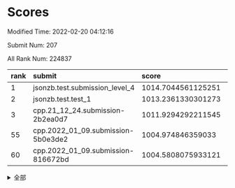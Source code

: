 # Scores

Modified Time: 2022-02-20 04:12:16

Submit Num: 207

All Rank Num: 224837

| rank |               submit               |       score        |       sigma        | pk_num |
| :--- | :--------------------------------- | :----------------- | :----------------- | :----- |
| 1    | jsonzb.test.submission_level_4     | 1014.7044561125251 | 0.813611329752525  | 4341   |
| 2    | jsonzb.test.test_1                 | 1013.2361330301273 | 0.8224160297539015 | 4343   |
| 3    | cpp.21_12_24.submission-2b2ea0d7   | 1011.9294292211545 | 0.7905935315889019 | 4351   |
| 55   | cpp.2022_01_09.submission-5b0e3de2 | 1004.974846359033  | 0.7138104918219406 | 4343   |
| 60   | cpp.2022_01_09.submission-816672bd | 1004.5808075933121 | 0.7253246310741042 | 4339   |


<details>
<summary>全部</summary>

| rank |                 submit                 |       score        |       sigma        | pk_num |
| :--- | :------------------------------------- | :----------------- | :----------------- | :----- |
| 1    | jsonzb.test.submission_level_4         | 1014.7044561125251 | 0.813611329752525  | 4341   |
| 2    | jsonzb.test.test_1                     | 1013.2361330301273 | 0.8224160297539015 | 4343   |
| 3    | cpp.21_12_24.submission-2b2ea0d7       | 1011.9294292211545 | 0.7905935315889019 | 4351   |
| 4    | gobigger.level_3.submission_level_3_47 | 1011.5600718948729 | 0.7865302876125975 | 4343   |
| 5    | gobigger.level_3.submission_level_3_1  | 1011.5265932091543 | 0.7572045777310709 | 4343   |
| 6    | gobigger.level_3.submission_level_3_33 | 1011.4839068142406 | 0.7804351975203635 | 4340   |
| 7    | gobigger.level_3.submission_level_3_36 | 1011.3816758362798 | 0.7766989038236787 | 4347   |
| 8    | gobigger.level_3.submission_level_3_2  | 1011.302633502197  | 0.7618581781115814 | 4348   |
| 9    | gobigger.level_3.submission_level_3_6  | 1011.2990586971563 | 0.7929655849911883 | 4343   |
| 10   | gobigger.level_3.submission_level_3_37 | 1011.1591683512147 | 0.7578138566820376 | 4341   |
| 11   | gobigger.level_3.submission_level_3_7  | 1010.9941022933699 | 0.7677046774560137 | 4348   |
| 12   | gobigger.level_3.submission_level_3_8  | 1010.8585283547692 | 0.7589064645541038 | 4341   |
| 13   | gobigger.level_3.submission_level_3_42 | 1010.8432585676709 | 0.7571762233181651 | 4338   |
| 14   | gobigger.level_3.submission_level_3_48 | 1010.7839479031517 | 0.7722352117194784 | 4347   |
| 15   | gobigger.level_3.submission_level_3_24 | 1010.7063798095797 | 0.7657008218657628 | 4337   |
| 16   | gobigger.level_3.submission_level_3_49 | 1010.5879691313412 | 0.7595331871635088 | 4343   |
| 17   | gobigger.level_3.submission_level_3_44 | 1010.528557448555  | 0.7651443633799976 | 4343   |
| 18   | gobigger.level_3.submission_level_3_25 | 1010.4599862861351 | 0.7557802766281485 | 4351   |
| 19   | gobigger.level_3.submission_level_3_38 | 1010.3509176159623 | 0.7485787374652506 | 4344   |
| 20   | gobigger.level_3.submission_level_3_4  | 1010.2723255193498 | 0.7754169476970276 | 4349   |
| 21   | gobigger.level_3.submission_level_3_39 | 1010.2466485776573 | 0.764895529798305  | 4347   |
| 22   | gobigger.level_3.submission_level_3_32 | 1010.2362944617602 | 0.7486851925591115 | 4347   |
| 23   | gobigger.level_3.submission_level_3_35 | 1009.9894113457941 | 0.7525147305268586 | 4346   |
| 24   | gobigger.level_3.submission_level_3_10 | 1009.9566867556833 | 0.7386817468873659 | 4340   |
| 25   | gobigger.level_3.submission_level_3_41 | 1009.9158763063942 | 0.7516800578238649 | 4345   |
| 26   | gobigger.level_3.submission_level_3_40 | 1009.9059733401937 | 0.7591884992684185 | 4349   |
| 27   | gobigger.level_3.submission_level_3_11 | 1009.8286488821415 | 0.7368243785679627 | 4346   |
| 28   | gobigger.level_3.submission_level_3_22 | 1009.8191076154353 | 0.7443039993991649 | 4344   |
| 29   | gobigger.level_3.submission_level_3_31 | 1009.7633562167439 | 0.7473242913980572 | 4345   |
| 30   | gobigger.level_3.submission_level_3_16 | 1009.7445303568095 | 0.7599342362993092 | 4343   |
| 31   | gobigger.level_3.submission_level_3_3  | 1009.7166771456014 | 0.7580085039583964 | 4342   |
| 32   | gobigger.level_3.submission_level_3_13 | 1009.6794080213618 | 0.7419533698685611 | 4346   |
| 33   | gobigger.level_3.submission_level_3_12 | 1009.6476846991079 | 0.7406742457505462 | 4343   |
| 34   | gobigger.level_3.submission_level_3_23 | 1009.5269951513023 | 0.7514315518871684 | 4343   |
| 35   | gobigger.level_3.submission_level_3_45 | 1009.4900470571804 | 0.7469589818480871 | 4345   |
| 36   | gobigger.level_3.submission_level_3_46 | 1009.4469211299588 | 0.7654940211008159 | 4339   |
| 37   | gobigger.level_3.submission_level_3_19 | 1009.3429492490501 | 0.7738602402413626 | 4342   |
| 38   | gobigger.level_3.submission_level_3_18 | 1009.3368767805699 | 0.757966644081384  | 4346   |
| 39   | gobigger.level_3.submission_level_3_17 | 1009.3351428787648 | 0.7409737191626496 | 4343   |
| 40   | gobigger.level_3.submission_level_3_28 | 1009.2008738057731 | 0.7638305885351977 | 4339   |
| 41   | gobigger.level_3.submission_level_3_9  | 1009.1192573857194 | 0.7513781987316497 | 4346   |
| 42   | gobigger.level_3.submission_level_3_15 | 1009.0823311970612 | 0.7517835907932175 | 4338   |
| 43   | gobigger.level_3.submission_level_3_21 | 1009.0618682270194 | 0.7734224411082423 | 4346   |
| 44   | gobigger.level_3.submission_level_3_27 | 1009.0202921987086 | 0.7624502447143561 | 4351   |
| 45   | gobigger.level_3.submission_level_3_5  | 1008.8246834496902 | 0.7587909146649658 | 4348   |
| 46   | gobigger.level_3.submission_level_3_26 | 1008.7840126573462 | 0.744413962966319  | 4350   |
| 47   | gobigger.level_3.submission_level_3_30 | 1008.7775527697744 | 0.7350965256213545 | 4345   |
| 48   | gobigger.level_3.submission_level_3_0  | 1008.6075495947363 | 0.760105814201086  | 4351   |
| 49   | gobigger.level_3.submission_level_3_14 | 1008.5707125248099 | 0.7488298073021853 | 4344   |
| 50   | gobigger.level_3.submission_level_3_29 | 1008.5699172968383 | 0.7487755137357689 | 4350   |
| 51   | gobigger.level_3.submission_level_3_34 | 1008.5128665387414 | 0.7480360589406729 | 4346   |
| 52   | gobigger.level_3.submission_level_3_43 | 1008.2607761268764 | 0.7427257821876765 | 4345   |
| 53   | gobigger.level_3.submission_level_3_20 | 1008.0438217965802 | 0.7508228474307258 | 4343   |
| 54   | gobigger.level_1.submission_level_1_29 | 1005.1898660327806 | 0.7163408884504161 | 4343   |
| 55   | cpp.2022_01_09.submission-5b0e3de2     | 1004.974846359033  | 0.7138104918219406 | 4343   |
| 56   | gobigger.level_1.submission_level_1_17 | 1004.9175507480684 | 0.7173249172504671 | 4348   |
| 57   | gobigger.level_1.submission_level_1_15 | 1004.7275315874869 | 0.7116277571137462 | 4347   |
| 58   | gobigger.level_1.submission_level_1_43 | 1004.6521730107437 | 0.7146163391016991 | 4346   |
| 59   | gobigger.level_1.submission_level_1_47 | 1004.6078592007003 | 0.7190109403288507 | 4345   |
| 60   | cpp.2022_01_09.submission-816672bd     | 1004.5808075933121 | 0.7253246310741042 | 4339   |
| 61   | gobigger.level_1.submission_level_1_23 | 1004.3614279489415 | 0.7252128262431534 | 4345   |
| 62   | gobigger.level_1.submission_level_1_8  | 1004.3550023474937 | 0.7131120874824681 | 4349   |
| 63   | gobigger.level_1.submission_level_1_13 | 1004.1847284159177 | 0.7304725086042596 | 4347   |
| 64   | gobigger.level_1.submission_level_1_33 | 1004.1663555295178 | 0.7212860984701345 | 4343   |
| 65   | gobigger.level_1.submission_level_1_11 | 1004.1123394524601 | 0.7109332449107714 | 4346   |
| 66   | gobigger.level_1.submission_level_1_14 | 1004.0727927597515 | 0.7213208803935918 | 4338   |
| 67   | gobigger.level_1.submission_level_1_22 | 1004.0555174442051 | 0.7056299940541305 | 4340   |
| 68   | gobigger.level_1.submission_level_1_34 | 1003.9870422050062 | 0.7137696885202474 | 4343   |
| 69   | gobigger.level_1.submission_level_1_36 | 1003.9579534728097 | 0.7064520329130213 | 4343   |
| 70   | gobigger.level_1.submission_level_1_35 | 1003.8479801367464 | 0.7178646330911845 | 4350   |
| 71   | gobigger.level_1.submission_level_1_9  | 1003.796283356418  | 0.7254005513555204 | 4347   |
| 72   | gobigger.level_1.submission_level_1_6  | 1003.772539169863  | 0.7164887583606999 | 4343   |
| 73   | gobigger.level_1.submission_level_1_27 | 1003.7083677897087 | 0.7156837733444811 | 4337   |
| 74   | gobigger.level_1.submission_level_1_4  | 1003.7014896712044 | 0.7142020276600202 | 4340   |
| 75   | gobigger.level_1.submission_level_1_41 | 1003.6334076354709 | 0.7085067760903015 | 4345   |
| 76   | gobigger.level_1.submission_level_1_42 | 1003.5782755843833 | 0.7242032449363898 | 4346   |
| 77   | gobigger.level_1.submission_level_1_7  | 1003.5692335267727 | 0.7264764353174215 | 4347   |
| 78   | gobigger.level_1.submission_level_1_25 | 1003.5083138144809 | 0.7240878616528221 | 4350   |
| 79   | gobigger.level_1.submission_level_1_10 | 1003.4499402261418 | 0.7223885653384043 | 4344   |
| 80   | gobigger.level_1.submission_level_1_1  | 1003.4369972864966 | 0.7238277745777373 | 4344   |
| 81   | gobigger.level_1.submission_level_1_38 | 1003.3610287193652 | 0.7072440927725612 | 4347   |
| 82   | gobigger.level_1.submission_level_1_44 | 1003.3582214327109 | 0.7059998112451267 | 4347   |
| 83   | gobigger.level_1.submission_level_1_2  | 1003.3339992926356 | 0.7188656682423479 | 4347   |
| 84   | gobigger.level_1.submission_level_1_19 | 1003.2578472160407 | 0.739351069598023  | 4344   |
| 85   | gobigger.level_1.submission_level_1_26 | 1003.2160530447306 | 0.7059106876911251 | 4345   |
| 86   | gobigger.level_1.submission_level_1_21 | 1003.206202173715  | 0.7160316251049069 | 4347   |
| 87   | gobigger.level_1.submission_level_1_5  | 1003.035690054553  | 0.7119745444563377 | 4347   |
| 88   | gobigger.level_1.submission_level_1_28 | 1003.0181409903123 | 0.7083715784542235 | 4347   |
| 89   | gobigger.level_1.submission_level_1_32 | 1002.9529702167802 | 0.7186450330471261 | 4345   |
| 90   | gobigger.level_1.submission_level_1_39 | 1002.8297182839951 | 0.7095994358082915 | 4346   |
| 91   | gobigger.level_1.submission_level_1_40 | 1002.8105570614673 | 0.703511775329768  | 4348   |
| 92   | gobigger.level_1.submission_level_1_45 | 1002.7957453465514 | 0.7157643225647833 | 4343   |
| 93   | gobigger.level_1.submission_level_1_0  | 1002.7451102182035 | 0.7180207783516062 | 4348   |
| 94   | gobigger.level_1.submission_level_1_20 | 1002.5537232825931 | 0.7143460353362895 | 4349   |
| 95   | gobigger.level_1.submission_level_1_37 | 1002.3246152399342 | 0.7157080131272506 | 4345   |
| 96   | gobigger.level_1.submission_level_1_12 | 1002.300075819779  | 0.7189159798275105 | 4343   |
| 97   | gobigger.level_1.submission_level_1_48 | 1002.220383506246  | 0.7090907134876202 | 4343   |
| 98   | gobigger.level_1.submission_level_1_16 | 1002.1581415455589 | 0.7175758937398222 | 4341   |
| 99   | gobigger.level_1.submission_level_1_3  | 1002.1126080925338 | 0.7077307103796091 | 4345   |
| 100  | gobigger.level_1.submission_level_1_30 | 1002.0893161739501 | 0.7150894764720634 | 4342   |
| 101  | gobigger.level_1.submission_level_1_24 | 1002.0839091158656 | 0.7158468746032743 | 4347   |
| 102  | gobigger.level_1.submission_level_1_31 | 1001.9844371525854 | 0.7137824172457883 | 4344   |
| 103  | gobigger.level_1.submission_level_1_46 | 1001.7302740454836 | 0.703010657648941  | 4345   |
| 104  | gobigger.level_1.submission_level_1_49 | 1001.5910321250558 | 0.7082455717741113 | 4348   |
| 105  | gobigger.level_1.submission_level_1_18 | 1001.3864206340234 | 0.7097735417803893 | 4340   |
| 106  | gobigger.random.submission_random_21   | 998.0604021135266  | 0.7126471533928744 | 4341   |
| 107  | gobigger.random.submission_random_23   | 997.6026908981562  | 0.7042627850210026 | 4344   |
| 108  | gobigger.random.submission_random_32   | 997.2084681286768  | 0.702460296705853  | 4343   |
| 109  | gobigger.random.submission_random_33   | 997.0232489131034  | 0.708653837242298  | 4344   |
| 110  | gobigger.random.submission_random_26   | 996.9000217310935  | 0.713112511018115  | 4344   |
| 111  | gobigger.random.submission_random_10   | 996.8547409832581  | 0.7127706463491371 | 4349   |
| 112  | gobigger.random.submission_random_28   | 996.6536697880765  | 0.7096450502636458 | 4347   |
| 113  | gobigger.random.submission_random_29   | 996.6003004853843  | 0.7100316902046298 | 4348   |
| 114  | gobigger.random.submission_random_13   | 996.5887869514775  | 0.716407914134414  | 4352   |
| 115  | gobigger.random.submission_random_43   | 996.5576991852193  | 0.7042040102670355 | 4343   |
| 116  | gobigger.random.submission_random_4    | 996.5336771734119  | 0.7175210431718134 | 4346   |
| 117  | gobigger.random.submission_random_17   | 996.5147200346405  | 0.6952787062740653 | 4348   |
| 118  | gobigger.random.submission_random_6    | 996.4498380126926  | 0.7066215047190259 | 4344   |
| 119  | gobigger.random.submission_random_40   | 996.4088228572142  | 0.7051778749362554 | 4346   |
| 120  | gobigger.random.submission_random_24   | 996.391777281059   | 0.7186201150620095 | 4345   |
| 121  | gobigger.random.submission_random_25   | 996.3875690998965  | 0.7226554549516032 | 4349   |
| 122  | gobigger.random.submission_random_15   | 996.3682199290715  | 0.706760535485985  | 4346   |
| 123  | gobigger.random.submission_random_8    | 996.3281361494312  | 0.7232885256156997 | 4345   |
| 124  | gobigger.random.submission_random_35   | 996.3229245966085  | 0.7071166257927405 | 4345   |
| 125  | gobigger.random.submission_random_31   | 996.3186055530032  | 0.70781078444869   | 4343   |
| 126  | gobigger.random.submission_random_5    | 996.2714215206261  | 0.7196905560756299 | 4346   |
| 127  | gobigger.random.submission_random_1    | 996.200342118528   | 0.7130518211683148 | 4343   |
| 128  | gobigger.random.submission_random_3    | 996.088500573716   | 0.702549795791823  | 4340   |
| 129  | gobigger.random.submission_random_34   | 996.038014795667   | 0.7037546921816421 | 4342   |
| 130  | gobigger.random.submission_random_42   | 996.029180250064   | 0.7146226962610935 | 4345   |
| 131  | gobigger.random.submission_random_12   | 996.028942589287   | 0.7144116853117762 | 4350   |
| 132  | gobigger.random.submission_random_49   | 995.9038142225199  | 0.7213643486997677 | 4345   |
| 133  | gobigger.random.submission_random_2    | 995.8623894287608  | 0.7100603925036612 | 4345   |
| 134  | gobigger.random.submission_random_20   | 995.86114848333    | 0.7131203361674814 | 4348   |
| 135  | gobigger.random.submission_random_16   | 995.784171283426   | 0.7183217195377242 | 4346   |
| 136  | gobigger.random.submission_random_48   | 995.766897374331   | 0.7224268291719094 | 4341   |
| 137  | gobigger.random.submission_random_36   | 995.630482066151   | 0.7122842894046271 | 4344   |
| 138  | gobigger.random.submission_random_30   | 995.6241102705321  | 0.7072852284618096 | 4345   |
| 139  | gobigger.random.submission_random_44   | 995.6141592878254  | 0.7150728735972581 | 4348   |
| 140  | gobigger.random.submission_random_47   | 995.576915518834   | 0.7204546639855578 | 4348   |
| 141  | gobigger.random.submission_random_37   | 995.5703485674314  | 0.6982179633234878 | 4347   |
| 142  | gobigger.random.submission_random_19   | 995.5691352713978  | 0.7204340692691644 | 4340   |
| 143  | gobigger.random.submission_random_7    | 995.4741475855554  | 0.7193265183997736 | 4342   |
| 144  | gobigger.random.submission_random_38   | 995.4705460248474  | 0.7089868991990556 | 4343   |
| 145  | gobigger.random.submission_random_14   | 995.4548033031466  | 0.7065044075725478 | 4350   |
| 146  | gobigger.random.submission_random_39   | 995.4405599952962  | 0.7163134753934304 | 4343   |
| 147  | gobigger.random.submission_random_11   | 995.4388055927479  | 0.7139386228700423 | 4343   |
| 148  | gobigger.random.submission_random_41   | 995.3579305501883  | 0.7138091096976422 | 4342   |
| 149  | gobigger.random.submission_random_27   | 995.3303004995494  | 0.7254046479747691 | 4341   |
| 150  | gobigger.random.submission_random_22   | 995.270974567388   | 0.7304609629322018 | 4347   |
| 151  | gobigger.random.submission_random_9    | 995.1508721100819  | 0.7146044969665878 | 4342   |
| 152  | gobigger.random.submission_random_0    | 995.0985396439286  | 0.7233048646787783 | 4347   |
| 153  | gobigger.random.submission_random_45   | 995.0474689585812  | 0.7087646842188216 | 4343   |
| 154  | gobigger.random.submission_random_46   | 994.8076651052195  | 0.7174892586165963 | 4342   |
| 155  | gobigger.random.submission_random_18   | 994.7432253657249  | 0.7071990381049671 | 4343   |
| 156  | gobigger.level_2.submission_level_2_11 | 994.3139531320238  | 0.7195862189849197 | 4348   |
| 157  | gobigger.level_2.submission_level_2_20 | 994.1076720053471  | 0.757437156578593  | 4343   |
| 158  | gobigger.level_2.submission_level_2_28 | 993.8357781042221  | 0.7176789576445579 | 4342   |
| 159  | gobigger.level_2.submission_level_2_17 | 993.6333569506317  | 0.7379688585687018 | 4344   |
| 160  | gobigger.level_2.submission_level_2_38 | 993.4671786586642  | 0.7492001115294821 | 4346   |
| 161  | gobigger.level_2.submission_level_2_13 | 993.1540325069861  | 0.7458004114551307 | 4342   |
| 162  | gobigger.level_2.submission_level_2_2  | 993.1450589229918  | 0.7352353094311196 | 4344   |
| 163  | gobigger.level_2.submission_level_2_37 | 993.0946514864282  | 0.7323551329399576 | 4344   |
| 164  | gobigger.level_2.submission_level_2_47 | 993.0525102616766  | 0.7422207482927728 | 4342   |
| 165  | gobigger.level_2.submission_level_2_34 | 992.87566425619    | 0.7308571661722257 | 4343   |
| 166  | gobigger.level_2.submission_level_2_30 | 992.8141447620883  | 0.7539715675896083 | 4338   |
| 167  | gobigger.level_2.submission_level_2_43 | 992.6671163060536  | 0.7518250182847397 | 4340   |
| 168  | gobigger.level_2.submission_level_2_24 | 992.6316161888242  | 0.7434790219286226 | 4344   |
| 169  | gobigger.level_2.submission_level_2_10 | 992.5433335361118  | 0.7424503024481178 | 4345   |
| 170  | gobigger.level_2.submission_level_2_49 | 992.5265986602728  | 0.7613361591669285 | 4347   |
| 171  | gobigger.level_2.submission_level_2_44 | 992.5167175644197  | 0.7469337233532061 | 4340   |
| 172  | gobigger.level_2.submission_level_2_22 | 992.4234164109118  | 0.7478471199387325 | 4342   |
| 173  | gobigger.level_2.submission_level_2_46 | 992.3033805256724  | 0.7355738029447283 | 4351   |
| 174  | gobigger.level_2.submission_level_2_31 | 992.285561212939   | 0.7361389292278869 | 4344   |
| 175  | gobigger.level_2.submission_level_2_36 | 992.2660442298501  | 0.7463184319968079 | 4344   |
| 176  | gobigger.level_2.submission_level_2_4  | 992.1895481586783  | 0.7415604053909839 | 4346   |
| 177  | gobigger.level_2.submission_level_2_27 | 992.1343354327242  | 0.7446131011443525 | 4343   |
| 178  | gobigger.level_2.submission_level_2_14 | 992.1241985071116  | 0.7520540309175655 | 4346   |
| 179  | gobigger.level_2.submission_level_2_19 | 992.0971176268837  | 0.741898433879381  | 4347   |
| 180  | gobigger.level_2.submission_level_2_26 | 992.0558619755451  | 0.7496493167693198 | 4341   |
| 181  | gobigger.level_2.submission_level_2_6  | 992.0398414119444  | 0.7489947200744159 | 4345   |
| 182  | gobigger.level_2.submission_level_2_7  | 992.0182479403292  | 0.7540561122527948 | 4349   |
| 183  | gobigger.level_2.submission_level_2_42 | 991.9772287598518  | 0.7421669032254798 | 4347   |
| 184  | gobigger.level_2.submission_level_2_23 | 991.8847351647395  | 0.7328028975464437 | 4347   |
| 185  | gobigger.level_2.submission_level_2_8  | 991.7681473084954  | 0.7314520692312618 | 4343   |
| 186  | gobigger.level_2.submission_level_2_15 | 991.7081763540626  | 0.7475788977627774 | 4345   |
| 187  | gobigger.level_2.submission_level_2_35 | 991.6808532559616  | 0.7446495441783053 | 4352   |
| 188  | gobigger.level_2.submission_level_2_0  | 991.6555469099001  | 0.7432056327763026 | 4346   |
| 189  | gobigger.level_2.submission_level_2_39 | 991.6166571730354  | 0.7582939759359469 | 4348   |
| 190  | gobigger.level_2.submission_level_2_3  | 991.549452266898   | 0.7511591760955204 | 4347   |
| 191  | gobigger.level_2.submission_level_2_33 | 991.4378406117265  | 0.7467391679073432 | 4343   |
| 192  | gobigger.level_2.submission_level_2_32 | 991.3741256074186  | 0.7677950194895689 | 4346   |
| 193  | gobigger.level_2.submission_level_2_16 | 991.2383700204866  | 0.7672470006165301 | 4343   |
| 194  | gobigger.level_2.submission_level_2_1  | 991.1242448114667  | 0.7555866290322335 | 4339   |
| 195  | gobigger.level_2.submission_level_2_9  | 991.0748528199099  | 0.7459614883283869 | 4342   |
| 196  | gobigger.level_2.submission_level_2_48 | 991.0217975704927  | 0.7871599275728864 | 4347   |
| 197  | gobigger.level_2.submission_level_2_18 | 991.0127207845061  | 0.7671988543160032 | 4341   |
| 198  | gobigger.level_2.submission_level_2_5  | 990.9544000710584  | 0.7709999292347633 | 4349   |
| 199  | gobigger.level_2.submission_level_2_40 | 990.8344871267464  | 0.7423284366117678 | 4342   |
| 200  | gobigger.level_2.submission_level_2_21 | 990.732939940814   | 0.7658193795755559 | 4349   |
| 201  | gobigger.level_2.submission_level_2_12 | 990.6833604907172  | 0.7719323710189879 | 4345   |
| 202  | gobigger.level_2.submission_level_2_29 | 990.5987284370404  | 0.7484777155442689 | 4341   |
| 203  | gobigger.level_2.submission_level_2_25 | 990.2911873784628  | 0.7640197633567811 | 4345   |
| 204  | gobigger.level_2.submission_level_2_41 | 990.0784262837298  | 0.7807667011373477 | 4343   |
| 205  | gobigger.level_2.submission_level_2_45 | 990.0174225644446  | 0.7779221233999919 | 4344   |
| 206  | gobigger.none.submission_none_0        | 978.015708036525   | 1.3099275520243894 | 4343   |
| 207  | gobigger.none.submission_none_1        | 977.7473686393441  | 1.2932314446409345 | 4346   |

</details>